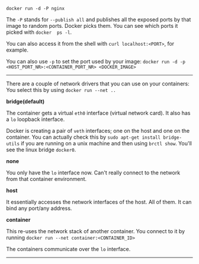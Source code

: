 `docker run -d -P nginx`

The `-P` stands for `--publish all` and publishes all the exposed ports by that image to random ports. Docker picks them.
You can see which ports it picked with `docker  ps -l`.

You can also access it from the shell with `curl localhost:<PORT>`, for example.

You can also use `-p` to set the port used by your image: `docker run -d -p <HOST_PORT_NR>:<CONTAINER_PORT_NR> <DOCKER_IMAGE>`

---

There are a couple of network drivers that you can use on your containers:
You select this by using `docker run --net ..`

**bridge(default)**

The container gets a virtual `eth0` interface (virtual network card). It also has a `lo` loopback interface.

Docker is creating a pair of `veth` interfaces; one on the host and one on the container. 
You can actually check this by `sudo apt-get install bridge-utils` if you are running on a unix machine and then using `brctl show`. You'll see the linux bridge `docker0`.

**none**

You only have the `lo` interface now. Can't really connect to the network from that container environment. 

**host**

It essentially accesses the network interfaces of the host. All of them. It can bind any port/any address.


**container**

This re-uses the network stack of another container.
You connect to it by running `docker run --net container:<CONTAINER_ID>`

The containers communicate over the `lo` interface.

---
